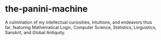 # the-panini-machine
A culmination of my intellectual curiosities, intuitions, and endeavors thus far, featuring Mathematical Logic, Computer Science, Statistics, Linguistics, Sanskrit, and Global Antiquity. 

